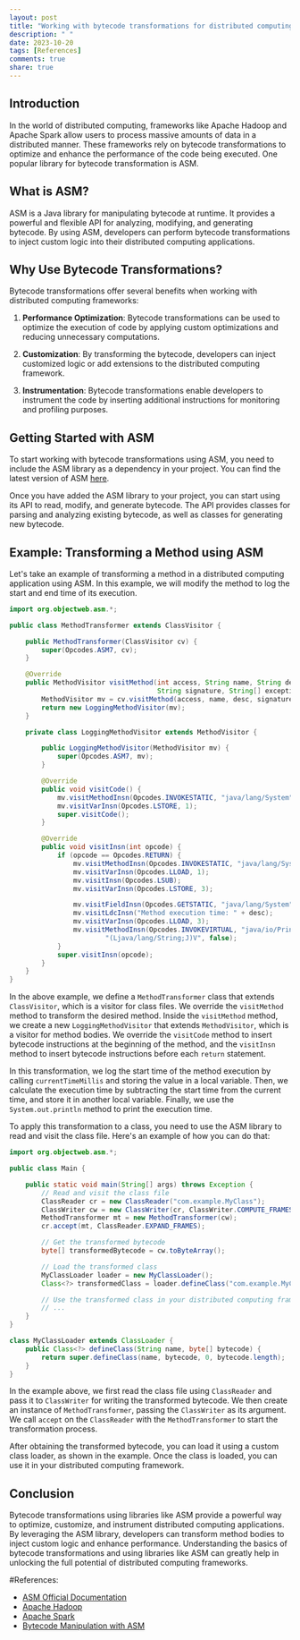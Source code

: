 ```yaml
---
layout: post
title: "Working with bytecode transformations for distributed computing frameworks using ASM Library"
description: " "
date: 2023-10-20
tags: [References]
comments: true
share: true
---
```


## Introduction
In the world of distributed computing, frameworks like Apache Hadoop and Apache Spark allow users to process massive amounts of data in a distributed manner. These frameworks rely on bytecode transformations to optimize and enhance the performance of the code being executed. One popular library for bytecode transformation is ASM.

## What is ASM?
ASM is a Java library for manipulating bytecode at runtime. It provides a powerful and flexible API for analyzing, modifying, and generating bytecode. By using ASM, developers can perform bytecode transformations to inject custom logic into their distributed computing applications.

## Why Use Bytecode Transformations?
Bytecode transformations offer several benefits when working with distributed computing frameworks:

1. **Performance Optimization**: Bytecode transformations can be used to optimize the execution of code by applying custom optimizations and reducing unnecessary computations.

2. **Customization**: By transforming the bytecode, developers can inject customized logic or add extensions to the distributed computing framework.

3. **Instrumentation**: Bytecode transformations enable developers to instrument the code by inserting additional instructions for monitoring and profiling purposes.

## Getting Started with ASM
To start working with bytecode transformations using ASM, you need to include the ASM library as a dependency in your project. You can find the latest version of ASM [here](https://asm.ow2.io/).

Once you have added the ASM library to your project, you can start using its API to read, modify, and generate bytecode. The API provides classes for parsing and analyzing existing bytecode, as well as classes for generating new bytecode.

## Example: Transforming a Method using ASM
Let's take an example of transforming a method in a distributed computing application using ASM. In this example, we will modify the method to log the start and end time of its execution.

```java
import org.objectweb.asm.*;

public class MethodTransformer extends ClassVisitor {

    public MethodTransformer(ClassVisitor cv) {
        super(Opcodes.ASM7, cv);
    }

    @Override
    public MethodVisitor visitMethod(int access, String name, String desc,
                                     String signature, String[] exceptions) {
        MethodVisitor mv = cv.visitMethod(access, name, desc, signature, exceptions);
        return new LoggingMethodVisitor(mv);
    }

    private class LoggingMethodVisitor extends MethodVisitor {

        public LoggingMethodVisitor(MethodVisitor mv) {
            super(Opcodes.ASM7, mv);
        }

        @Override
        public void visitCode() {
            mv.visitMethodInsn(Opcodes.INVOKESTATIC, "java/lang/System", "currentTimeMillis", "()J", false);
            mv.visitVarInsn(Opcodes.LSTORE, 1);
            super.visitCode();
        }

        @Override
        public void visitInsn(int opcode) {
            if (opcode == Opcodes.RETURN) {
                mv.visitMethodInsn(Opcodes.INVOKESTATIC, "java/lang/System", "currentTimeMillis", "()J", false);
                mv.visitVarInsn(Opcodes.LLOAD, 1);
                mv.visitInsn(Opcodes.LSUB);
                mv.visitVarInsn(Opcodes.LSTORE, 3);

                mv.visitFieldInsn(Opcodes.GETSTATIC, "java/lang/System", "out", "Ljava/io/PrintStream;");
                mv.visitLdcInsn("Method execution time: " + desc);
                mv.visitVarInsn(Opcodes.LLOAD, 3);
                mv.visitMethodInsn(Opcodes.INVOKEVIRTUAL, "java/io/PrintStream", "println",
                        "(Ljava/lang/String;J)V", false);
            }
            super.visitInsn(opcode);
        }
    }
}

```

In the above example, we define a `MethodTransformer` class that extends `ClassVisitor`, which is a visitor for class files. We override the `visitMethod` method to transform the desired method. Inside the `visitMethod` method, we create a new `LoggingMethodVisitor` that extends `MethodVisitor`, which is a visitor for method bodies. We override the `visitCode` method to insert bytecode instructions at the beginning of the method, and the `visitInsn` method to insert bytecode instructions before each `return` statement.

In this transformation, we log the start time of the method execution by calling `currentTimeMillis` and storing the value in a local variable. Then, we calculate the execution time by subtracting the start time from the current time, and store it in another local variable. Finally, we use the `System.out.println` method to print the execution time.

To apply this transformation to a class, you need to use the ASM library to read and visit the class file. Here's an example of how you can do that:

```java
import org.objectweb.asm.*;

public class Main {

    public static void main(String[] args) throws Exception {
        // Read and visit the class file
        ClassReader cr = new ClassReader("com.example.MyClass");
        ClassWriter cw = new ClassWriter(cr, ClassWriter.COMPUTE_FRAMES);
        MethodTransformer mt = new MethodTransformer(cw);
        cr.accept(mt, ClassReader.EXPAND_FRAMES);

        // Get the transformed bytecode
        byte[] transformedBytecode = cw.toByteArray();

        // Load the transformed class
        MyClassLoader loader = new MyClassLoader();
        Class<?> transformedClass = loader.defineClass("com.example.MyClass", transformedBytecode);

        // Use the transformed class in your distributed computing framework
        // ...
    }
}

class MyClassLoader extends ClassLoader {
    public Class<?> defineClass(String name, byte[] bytecode) {
        return super.defineClass(name, bytecode, 0, bytecode.length);
    }
}

```

In the example above, we first read the class file using `ClassReader` and pass it to `ClassWriter` for writing the transformed bytecode. We then create an instance of `MethodTransformer`, passing the `ClassWriter` as its argument. We call `accept` on the `ClassReader` with the `MethodTransformer` to start the transformation process.

After obtaining the transformed bytecode, you can load it using a custom class loader, as shown in the example. Once the class is loaded, you can use it in your distributed computing framework.

## Conclusion
Bytecode transformations using libraries like ASM provide a powerful way to optimize, customize, and instrument distributed computing applications. By leveraging the ASM library, developers can transform method bodies to inject custom logic and enhance performance. Understanding the basics of bytecode transformations and using libraries like ASM can greatly help in unlocking the full potential of distributed computing frameworks.

#References:
- [ASM Official Documentation](https://asm.ow2.io/)
- [Apache Hadoop](https://hadoop.apache.org/)
- [Apache Spark](https://spark.apache.org/) 
- [Bytecode Manipulation with ASM](https://www.baeldung.com/java-bytecode-manipulation-with-asm)